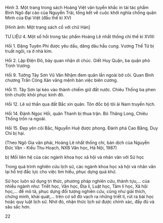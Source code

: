 Hình 3. Một trang trong sách Hoàng Việt văn tuyển khắc in tài tác phẩm Bình Ngô đại cáo của Nguyễn Trãi, tổng kết về cuộc khởi nghĩa chống quân Minh của Đại Việt (đầu thế kỉ XV)

[Hình ảnh: Một trang sách cổ với chữ Hán]

TƯ LIỆU 4. Một số hồi trong tác phẩm Hoàng Lê nhất thống chí thế kỉ XVIII:

Hồi 1. Đặng Tuyên Phi được yêu dấu, dâng dâu hầu cung. Vương Thế Tử bị truất ngôi, ra ở nhà kim.

Hồi 2. Lập Điện Đô, bày quan nhận di chúc. Giết Huy Quận, ba quận phò Trịnh Vương.

Hồi 9. Tướng Tây Sơn Vũ Văn Nhậm đem quân lấn ngoài bờ cõi. Quan Bình chương Trần Công Xán vâng mệnh bàn việc biên cương.

Hồi 11. Tây Sơn lại kéo vào thành chiếm giữ đất nước. Chiêu Thống ba phen tính chước khôi phục kinh đô.

Hồi 12. Lê sứ thần qua đất Bắc xin quân. Tôn đốc bộ tôi ải Nam truyền hịch.

Hồi 14. Đánh Ngọc Hồi, quân Thanh bị thua trận. Bỏ Thăng Long, Chiêu Thống trốn ra ngoài.

Hồi 15. Đẹp yên cõi Bắc, Nguyễn Huệ được phong. Đánh phá Cao Bằng, Duy Chí bị hại.

(Theo Ngô Gia văn phái, Hoàng Lê nhất thống chí, bản dịch của Nguyễn Đức Vân - Kiều Thu Hoạch, NXB Văn học, Hà Nội, 1987)

b) Mối liên hệ của các ngành khoa học xã hội và nhân văn với Sử học

Trong quá trình nghiên cứu lịch sử, các ngành khoa học xã hội và nhân văn lại hỗ trợ đắc lực cho việc tìm hiểu, phục dựng quá khứ.

Sử học luôn sử dụng tri thức, phương pháp nghiên cứu, thành tựu,... của nhiều ngành như: Triết học, Văn học, Địa lí, Luật học, Tâm lí học, Xã hội học,... để mô tả, phục dựng đối tượng nghiên cứu, cũng như giải thích, chứng minh, khái quát,... trên cơ sở đó vạch ra những triết lí, rút ra bài học hoặc quy luật lịch sử. Nhờ đó, nhận thức lịch sử được chính xác, đầy đủ và sâu sắc hơn.

22